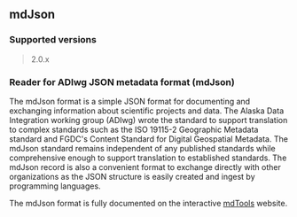 
## mdJson

### Supported versions

> 2.0.x

### Reader for ADIwg JSON metadata format (mdJson)

The mdJson format is a simple JSON format for documenting and exchanging information about scientific projects and data.  The Alaska Data Integration working group (ADIwg) wrote the standard to support translation to complex standards such as the ISO 19115-2 Geographic Metadata standard and FGDC's Content Standard for Digital Geospatial Metadata.  The mdJson standard remains independent of any published standards while comprehensive enough to support translation to established standards. The mdJson record is also a convenient format to exchange directly with other organizations as the JSON structure is easily created and ingest by programming languages.

The mdJson format is fully documented on the interactive
[mdTools](http://mdTools.adiwg.org) website.
